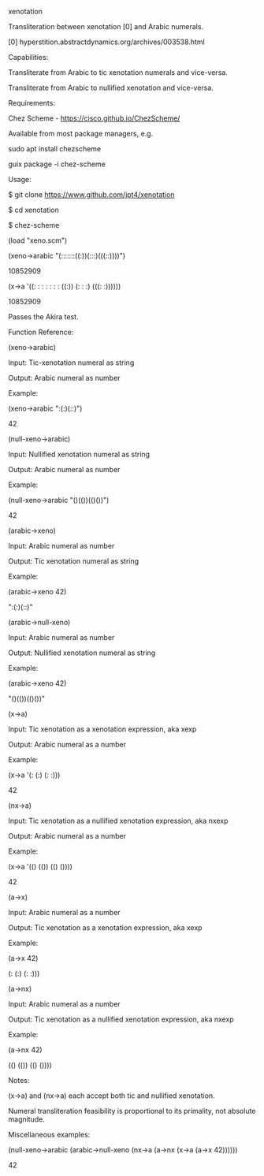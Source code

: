 xenotation

Transliteration between xenotation [0] and Arabic numerals.

[0] hyperstition.abstractdynamics.org/archives/003538.html

Capabilities:

Transliterate from Arabic to tic xenotation numerals and
vice-versa.

Transliterate from Arabic to nullified xenotation and vice-versa.

Requirements:

Chez Scheme - https://cisco.github.io/ChezScheme/

Available from most package managers, e.g.

sudo apt install chezscheme

guix package -i chez-scheme

Usage:

$ git clone https://www.github.com/jpt4/xenotation

$ cd xenotation

$ chez-scheme

(load "xeno.scm")

(xeno->arabic "(:::::::((:))(:::)(((::))))")

10852909

(x->a '((: : : : : : : ((:)) (: : :) (((: :))))))

10852909

Passes the Akira test.

Function Reference:

(xeno->arabic)

Input: Tic-xenotation numeral as string

Output: Arabic numeral as number

Example:

(xeno->arabic ":(:)(::)")

42

(null-xeno->arabic)

Input: Nullified xenotation numeral as string

Output: Arabic numeral as number

Example:

(null-xeno->arabic "()(())(()())")

42

(arabic->xeno)

Input: Arabic numeral as number

Output: Tic xenotation numeral as string

Example:

(arabic->xeno 42)

":(:)(::)"

(arabic->null-xeno)

Input: Arabic numeral as number

Output: Nullified xenotation numeral as string

Example:

(arabic->xeno 42)

"()(())(()())"

(x->a)

Input: Tic xenotation as a xenotation expression, aka xexp

Output: Arabic numeral as a number

Example:

(x->a '(: (:) (: :)))

42

(nx->a)

Input: Tic xenotation as a nullified xenotation expression, aka nxexp

Output: Arabic numeral as a number

Example:

(x->a '(() (()) (() ())))

42

(a->x)

Input: Arabic numeral as a number

Output: Tic xenotation as a xenotation expression, aka xexp

Example:

(a->x 42)

(: (:) (: :)))

(a->nx)

Input: Arabic numeral as a number

Output: Tic xenotation as a nullified xenotation expression, aka nxexp

Example:

(a->nx 42)

(() (()) (() ())))

Notes:

(x->a) and (nx->a) each accept both tic and nullified xenotation.

Numeral transliteration feasibility is proportional to its primality,
not absolute magnitude.

Miscellaneous examples:

(null-xeno->arabic (arabic->null-xeno (nx->a (a->nx (x->a (a->x 42))))))

42


